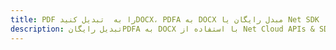 ---title: PDF را به  تبدیل کنیدDOCX، PDFA به DOCX مبدل رایگان یا Net SDKdescription: تبدیل رایگانPDFA به DOCX با استفاده از Net Cloud APIs & SDK همچنین اسناد PDF را در Cloud ایجاد، ویرایش و رندر کنید.---